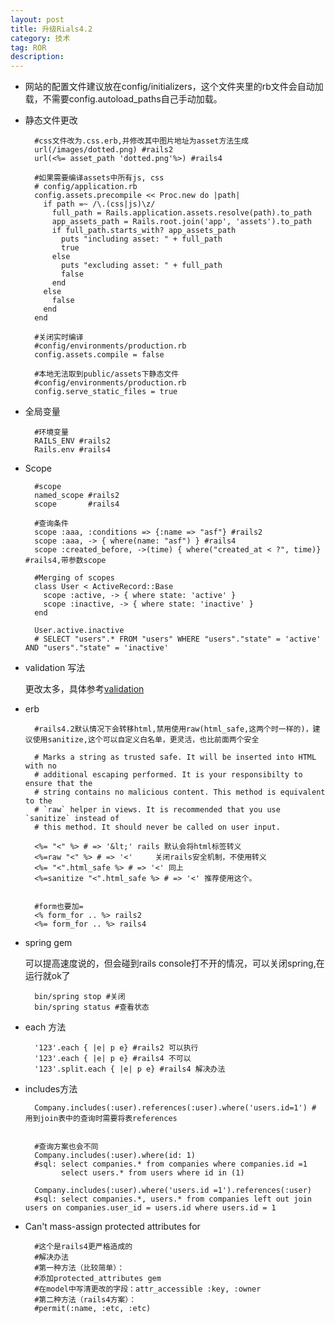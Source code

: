 ```yaml
---
layout: post
title: 升级Rials4.2
category: 技术
tag: ROR
description:
---
```


- 网站的配置文件建议放在config/initializers，这个文件夹里的rb文件会自动加载，不需要config.autoload_paths自己手动加载。

- 静态文件更改

        #css文件改为.css.erb,并修改其中图片地址为asset方法生成
        url(/images/dotted.png) #rails2
        url(<%= asset_path 'dotted.png'%>) #rails4

        #如果需要编译assets中所有js, css
        # config/application.rb
        config.assets.precompile << Proc.new do |path|
          if path =~ /\.(css|js)\z/
            full_path = Rails.application.assets.resolve(path).to_path
            app_assets_path = Rails.root.join('app', 'assets').to_path
            if full_path.starts_with? app_assets_path
              puts "including asset: " + full_path
              true
            else
              puts "excluding asset: " + full_path
              false
            end
          else
            false
          end
        end

        #关闭实时编译
        #config/environments/production.rb
        config.assets.compile = false

        #本地无法取到public/assets下静态文件
        #config/environments/production.rb
        config.serve_static_files = true

- 全局变量

        #环境变量
        RAILS_ENV #rails2
        Rails.env #rails4

- Scope

        #scope
        named_scope #rails2
        scope       #rails4

        #查询条件
        scope :aaa, :conditions => {:name => "asf"} #rails2
        scope :aaa, -> { where(name: "asf") } #rails4
        scope :created_before, ->(time) { where("created_at < ?", time)} #rails4,带参数scope

        #Merging of scopes
        class User < ActiveRecord::Base
          scope :active, -> { where state: 'active' }
          scope :inactive, -> { where state: 'inactive' }
        end

        User.active.inactive
        # SELECT "users".* FROM "users" WHERE "users"."state" = 'active' AND "users"."state" = 'inactive'

- validation 写法

     更改太多，具体参考[validation](http://guides.rubyonrails.org/active_record_validations.html)

- erb

        #rails4.2默认情况下会转移html,禁用使用raw(html_safe,这两个时一样的)，建议使用sanitize,这个可以自定义白名单，更灵活，也比前面两个安全

        # Marks a string as trusted safe. It will be inserted into HTML with no
        # additional escaping performed. It is your responsibilty to ensure that the
        # string contains no malicious content. This method is equivalent to the
        # `raw` helper in views. It is recommended that you use `sanitize` instead of
        # this method. It should never be called on user input.

        <%= "<" %> # => '&lt;' rails 默认会将html标签转义
        <%=raw "<" %> # => '<'     关闭rails安全机制，不使用转义
        <%= "<".html_safe %> # => '<' 同上
        <%=sanitize "<".html_safe %> # => '<' 推荐使用这个。


        #form也要加=
        <% form_for .. %> rails2
        <%= form_for .. %> rails4

- spring gem

    可以提高速度说的，但会碰到rails console打不开的情况，可以关闭spring,在运行就ok了

        bin/spring stop #关闭
        bin/spring status #查看状态

- each 方法

        '123'.each { |e| p e} #rails2 可以执行
        '123'.each { |e| p e} #rails4 不可以
        '123'.split.each { |e| p e} #rails4 解决办法

- includes方法

        Company.includes(:user).references(:user).where('users.id=1') # 用到join表中的查询时需要将表references


        #查询方案也会不同
        Company.includes(:user).where(id: 1)
        #sql: select companies.* from companies where companies.id =1
              select users.* from users where id in (1)

        Company.includes(:user).where('users.id =1').references(:user)
        #sql: select companies.*, users.* from companies left out join users on companies.user_id = users.id where users.id = 1

- Can't mass-assign protected attributes for

        #这个是rails4更严格造成的
        #解决办法
        #第一种方法（比较简单）：
        #添加protected_attributes gem
        #在model中写清更改的字段：attr_accessible :key, :owner
        #第二种方法（rails4方案）：
        #permit(:name, :etc, :etc)